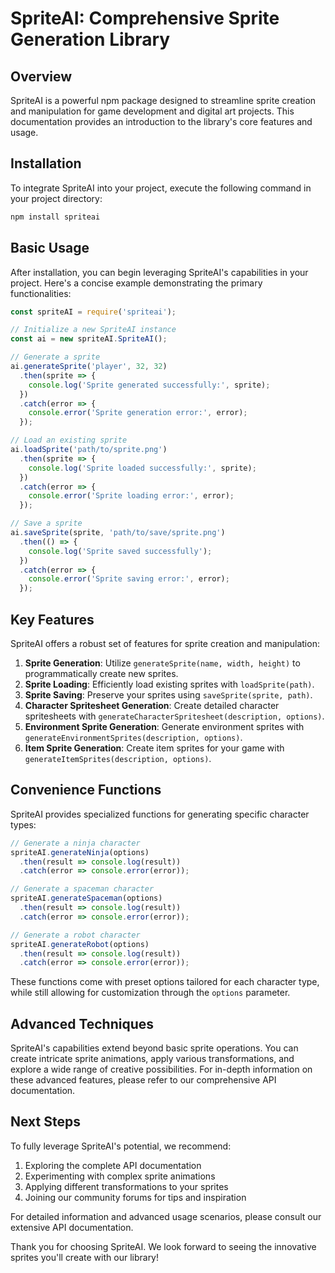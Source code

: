 # SpriteAI: Comprehensive Sprite Generation Library

## Overview

SpriteAI is a powerful npm package designed to streamline sprite creation and manipulation for game development and digital art projects. This documentation provides an introduction to the library's core features and usage.

## Installation

To integrate SpriteAI into your project, execute the following command in your project directory:

```bash
npm install spriteai
```

## Basic Usage

After installation, you can begin leveraging SpriteAI's capabilities in your project. Here's a concise example demonstrating the primary functionalities:

```javascript
const spriteAI = require('spriteai');

// Initialize a new SpriteAI instance
const ai = new spriteAI.SpriteAI();

// Generate a sprite
ai.generateSprite('player', 32, 32)
  .then(sprite => {
    console.log('Sprite generated successfully:', sprite);
  })
  .catch(error => {
    console.error('Sprite generation error:', error);
  });

// Load an existing sprite
ai.loadSprite('path/to/sprite.png')
  .then(sprite => {
    console.log('Sprite loaded successfully:', sprite);
  })
  .catch(error => {
    console.error('Sprite loading error:', error);
  });

// Save a sprite
ai.saveSprite(sprite, 'path/to/save/sprite.png')
  .then(() => {
    console.log('Sprite saved successfully');
  })
  .catch(error => {
    console.error('Sprite saving error:', error);
  });
```

## Key Features

SpriteAI offers a robust set of features for sprite creation and manipulation:

1. **Sprite Generation**: Utilize `generateSprite(name, width, height)` to programmatically create new sprites.
2. **Sprite Loading**: Efficiently load existing sprites with `loadSprite(path)`.
3. **Sprite Saving**: Preserve your sprites using `saveSprite(sprite, path)`.
4. **Character Spritesheet Generation**: Create detailed character spritesheets with `generateCharacterSpritesheet(description, options)`.
5. **Environment Sprite Generation**: Generate environment sprites with `generateEnvironmentSprites(description, options)`.
6. **Item Sprite Generation**: Create item sprites for your game with `generateItemSprites(description, options)`.

## Convenience Functions

SpriteAI provides specialized functions for generating specific character types:

```javascript
// Generate a ninja character
spriteAI.generateNinja(options)
  .then(result => console.log(result))
  .catch(error => console.error(error));

// Generate a spaceman character
spriteAI.generateSpaceman(options)
  .then(result => console.log(result))
  .catch(error => console.error(error));

// Generate a robot character
spriteAI.generateRobot(options)
  .then(result => console.log(result))
  .catch(error => console.error(error));
```

These functions come with preset options tailored for each character type, while still allowing for customization through the `options` parameter.

## Advanced Techniques

SpriteAI's capabilities extend beyond basic sprite operations. You can create intricate sprite animations, apply various transformations, and explore a wide range of creative possibilities. For in-depth information on these advanced features, please refer to our comprehensive API documentation.

## Next Steps

To fully leverage SpriteAI's potential, we recommend:

1. Exploring the complete API documentation
2. Experimenting with complex sprite animations
3. Applying different transformations to your sprites
4. Joining our community forums for tips and inspiration

For detailed information and advanced usage scenarios, please consult our extensive API documentation.

Thank you for choosing SpriteAI. We look forward to seeing the innovative sprites you'll create with our library!
